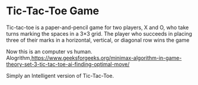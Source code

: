 # Tic-Tac-Toe Game
Tic-tac-toe is a paper-and-pencil game for two players, X and O, who take turns marking the spaces in a 3×3 grid.
The player who succeeds in placing three of their marks in a horizontal, vertical, or diagonal row wins the game

Now this is an computer vs human.
Alogrithm,https://www.geeksforgeeks.org/minimax-algorithm-in-game-theory-set-3-tic-tac-toe-ai-finding-optimal-move/

Simply an Intelligent version of Tic-Tac-Toe.

